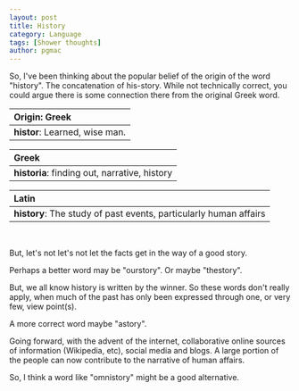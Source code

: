 ```yaml
---
layout: post
title: History
category: Language
tags: [Shower thoughts]
author: pgmac
---
```


So, I've been thinking about the popular belief of the origin of the word "history". The concatenation of his-story. While not technically correct, you could argue there is some connection there from the original Greek word.

| Origin: Greek                  |
| :----------------------------- |
| **histor**: Learned, wise man. |

| Greek                                         |
| :-------------------------------------------- |
| **historia**: finding out, narrative, history |

| Latin                                                             |
| :---------------------------------------------------------------- |
| **history**: The study of past events, particularly human affairs |

<br>

But, let's not let's not let the facts get in the way of a good story.

Perhaps a better word may be "ourstory". Or maybe "thestory".

But, we all know history is written by the winner. So these words don't really apply, when much of the past has only been expressed through one, or very few, view point(s).

A more correct word maybe "astory".

Going forward, with the advent of the internet, collaborative online sources of information (Wikipedia, etc), social media and blogs. A large portion of the people can now contribute to the narrative of human affairs.

So, I think a word like "omnistory" might be a good alternative.